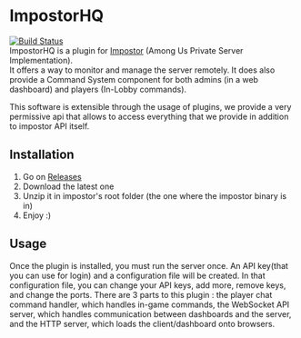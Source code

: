 # ImpostorHQ
[![Build Status](https://dev.azure.com/dimahq/ImpostorHQ/_apis/build/status/dimaguy.ImpostorHQ?branchName=main)](https://dev.azure.com/dimahq/ImpostorHQ/_build/latest?definitionId=1&branchName=main)  
ImpostorHQ is a plugin for [Impostor](https://github.com/Impostor/Impostor) (Among Us Private Server Implementation).  
It offers a way to monitor and manage the server remotely. It does also provide a Command System component for both admins (in a web dashboard) and players (In-Lobby commands).  

This software is extensible through the usage of plugins, we provide a very permissive api that allows to access everything that we provide in addition to impostor API itself.

## Installation
1. Go on [Releases](https://github.com/dimaguy/ImpostorHQ/releases)
2. Download the latest one
3. Unzip it in impostor's root folder (the one where the impostor binary is in)
4. Enjoy :)

## Usage
Once the plugin is installed, you must run the server once. An API key(that you can use for login) and a configuration file will be created. In that configuration file, you can change your API keys, add more, remove keys, and change the ports.
There are 3 parts to this plugin : the player chat command handler, which handles in-game commands, the WebSocket API server, which handles communication between dashboards and the server, and the HTTP server, which loads the client/dashboard onto browsers.
